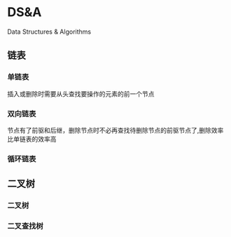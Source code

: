 # DS&A
Data Structures & Algorithms
## 链表
### 单链表
插入或删除时需要从头查找要操作的元素的前一个节点
### 双向链表
节点有了前驱和后继，删除节点时不必再查找待删除节点的前驱节点了,删除效率比单链表的效率高
### 循环链表
## 二叉树
### 二叉树
### 二叉查找树